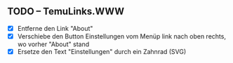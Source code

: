 ## TODO – TemuLinks.WWW

- [x] Entferne den Link "About"
- [x] Verschiebe den Button Einstellungen vom Menüp link nach oben rechts, wo vorher "About" stand
- [x] Ersetze den Text "Einstellungen" durch ein Zahnrad (SVG)
